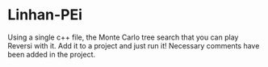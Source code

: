 # Linhan-PEi
Using a single c++ file, the Monte Carlo tree search that you can play Reversi with it.
Add it to a project and just run it! Necessary comments have been added in the project.

